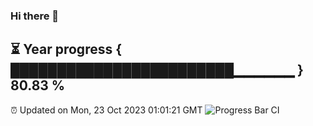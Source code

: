 ### Hi there 👋
⏳ Year progress { ████████████████████████▁▁▁▁▁▁ } 80.83 %
---
⏰ Updated on Mon, 23 Oct 2023 01:01:21 GMT
![Progress Bar CI](https://github.com/liununu/liununu/workflows/Progress%20Bar%20CI/badge.svg)
